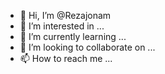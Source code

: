 - 👋 Hi, I’m @Rezajonam
- 👀 I’m interested in ...
- 🌱 I’m currently learning ...
- 💞️ I’m looking to collaborate on ...
- 📫 How to reach me ...

<!---
Rezajonam/Rezajonam is a ✨ special ✨ repository because its `README.md` (this file) appears on your GitHub profile.
You can click the Preview link to take a look at your changes.
--->
